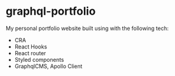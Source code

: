 # graphql-portfolio

My personal portfolio website built using with the following tech:
- CRA
- React Hooks
- React router
- Styled components
- GraphqlCMS, Apollo Client

